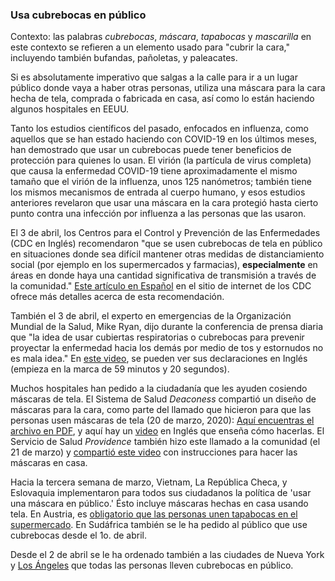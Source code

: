 ### Usa cubrebocas en público

Contexto: las palabras *cubrebocas*, *máscara*, *tapabocas* y *mascarilla* en este contexto se refieren a un elemento usado para "cubrir la cara," incluyendo también bufandas, pañoletas, y paleacates.

Si es absolutamente imperativo que salgas a la calle para ir a un lugar público donde vaya a haber otras personas, utiliza una máscara para la cara hecha de tela, comprada o fabricada en casa, así como lo están haciendo algunos hospitales en EEUU. 

Tanto los estudios científicos del pasado, enfocados en influenza, como aquellos que se han estado haciendo con COVID-19 en los últimos meses, han demostrado que usar un cubrebocas puede tener beneficios de protección para quienes lo usan. El virión (la partícula de virus completa) que causa la enfermedad COVID-19 tiene aproximadamente el mismo tamaño que el virión de la influenza, unos 125 nanómetros; también tiene los mismos mecanismos de entrada al cuerpo humano, y esos estudios anteriores revelaron que usar una máscara en la cara protegió hasta cierto punto contra una infección por influenza a las personas que las usaron.

El 3 de abril, los Centros para el Control y Prevención de las Enfermedades (CDC en Inglés) recomendaron "que se usen cubrebocas de tela en público en situaciones donde sea difícil mantener otras medidas de distanciamiento social (por ejemplo en los supermercados y farmacias), **especialmente** en áreas en donde haya una cantidad significativa de transmisión a través de la comunidad." [Este artículo en Español](https://espanol.cdc.gov/enes/coronavirus/2019-ncov/prevent-getting-sick/diy-cloth-face-coverings.html) en el sitio de internet de los CDC ofrece más detalles acerca de esta recomendación.

También el 3 de abril, el experto en emergencias de la Organización Mundial de la Salud, Mike Ryan, dijo durante la conferencia de prensa diaria que "la idea de usar cubiertas respiratorias o cubrebocas para prevenir proyectar la enfermedad hacia los demás por medio de tos y estornudos no es mala idea." En [este video](https://youtu.be/eh5hTTRd2Zs), se pueden ver sus declaraciones en Inglés (empieza en la marca de 59 minutos y 20 segundos).  

Muchos hospitales han pedido a la ciudadanía que les ayuden cosiendo máscaras de tela. El Sistema de Salud _Deaconess_ compartió un diseño de máscaras para la cara, como parte del llamado que hicieron para que las personas usen máscaras de tela (20 de marzo, 2020): [Aquí encuentras el archivo en PDF](https://www.deaconess.com/How-to-make-a-Face-Mask/Documents-Mask/Mask-Information), y aquí hay un [video](https://youtu.be/9tBg0Os5FWQ) en Inglés que enseña cómo hacerlas. El Servicio de Salud _Providence_ también hizo este llamado a la comunidad (el 21 de marzo) y [compartió este video](https://vimeo.com/399324367/13cd93f150) con instrucciones para hacer las máscaras en casa.

Hacia la tercera semana de marzo, Vietnam, La República Checa, y Eslovaquia implementaron para todos sus ciudadanos la política de 'usar una máscara en público.' Ésto incluye máscaras hechas en casa usando tela. En Austria, es [obligatorio que las personas unen tapabocas en el supermercado](https://www.reuters.com/article/us-health-coronavirus-austria-masks/austrian-supermarkets-hand-out-face-masks-before-they-become-compulsory-idUSKBN21J5Y9).  En Sudáfrica también se le ha pedido al público que use cubrebocas desde el 1o. de abril. 

Desde el 2 de abril se le ha ordenado también a las ciudades de Nueva York y [Los Ángeles](https://twitter.com/ABC/status/1245670123823923200) que todas las personas lleven cubrebocas en público.
